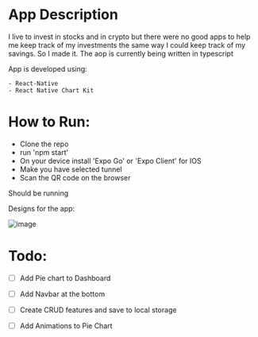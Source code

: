 # App Description

  I live to invest in stocks and in crypto but there were no good apps to help me keep track of my investments the same way I could keep track of my savings.
  So I made it. The aop is currently being written in typescript
  
  App is developed using:
  
    - React-Native
    - React Native Chart Kit
  

# How to Run:

  - Clone the repo  
  - run 'npm start'
  - On your device install 'Expo Go' or 'Expo Client' for IOS
  - Make you have selected tunnel
  - Scan the QR code on the browser
 
Should be running 

Designs for the app:

![image](https://user-images.githubusercontent.com/54962432/143921410-97881895-88cb-4718-a527-8764de543d72.png)

# Todo:

  - [ ] Add Pie chart to Dashboard
  - [ ] Add Navbar at the bottom
  - [ ] Create CRUD features and save to local storage
  - [ ] Add Animations to Pie Chart


